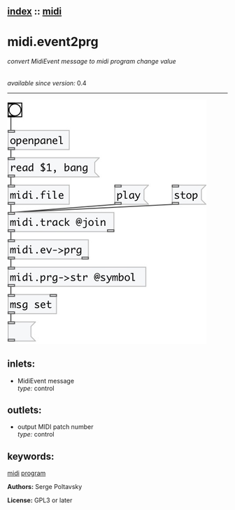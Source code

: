 [index](index.html) :: [midi](category_midi.html)
---

# midi.event2prg

###### convert MidiEvent message to midi program change value

*available since version:* 0.4

---




[![example](../examples/img/midi.event2prg.jpg)](../examples/pd/midi.event2prg.pd)









## inlets:

* MidiEvent message<br>
_type:_ control



## outlets:

* output MIDI patch number<br>
_type:_ control



## keywords:

[midi](keywords/midi.html)
[program](keywords/program.html)






**Authors:** Serge Poltavsky




**License:** GPL3 or later





